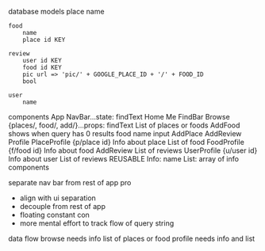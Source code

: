 database models
    place
        name

    food
        name
        place id KEY

    review
        user id KEY
        food id KEY
        pic url => 'pic/' + GOOGLE_PLACE_ID + '/' + FOOD_ID
        bool

    user
        name

components
    App
        NavBar...state: findText
            Home
            Me
            FindBar
        Browse {places/, food/, add/}...props: findText
            List of places or foods
            AddFood shows when query has 0 results
                food name input
                AddPlace
                AddReview
        Profile
            PlaceProfile {p/place id}
                Info about place
                List of food
            FoodProfile {f/food id}
                Info about food
                AddReview
                List of reviews
            UserProfile {u/user id}
                Info about user
                List of reviews
        REUSABLE
            Info: name
            List: array of info components



separate nav bar from rest of app
pro
- align with ui separation
- decouple from rest of app
- floating constant
con
- more mental effort to track flow of query string

data flow
browse needs info list of places or food 
profile needs info and list